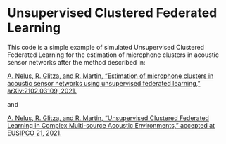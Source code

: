 # Unsupervised Clustered Federated Learning
This code is a simple example of simulated Unsupervised Clustered Federated Learning for the estimation of microphone clusters in acoustic sensor networks after the method described in:

[A. Nelus, R. Glitza, and R. Martin, “Estimation of microphone clusters in  acoustic  sensor  networks  using  unsupervised  federated  learning,” arXiv:2102.03109, 2021.](https://arxiv.org/abs/2102.03109)

and

[A. Nelus, R. Glitza, and R. Martin, “Unsupervised Clustered Federated Learning in Complex Multi-source Acoustic Environments,” accepted at EUSIPCO 21, 2021.]()